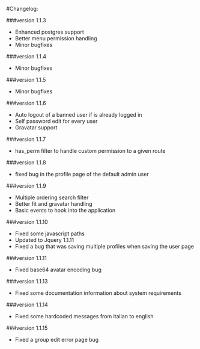#Changelog:

###version 1.1.3
- Enhanced postgres support
- Better menu permission handling
- Minor bugfixes

###version 1.1.4
- Minor bugfixes

###version 1.1.5
- Minor bugfixes

###version 1.1.6
- Auto logout of a banned user if is already logged in
- Self password edit for every user
- Gravatar support

###version 1.1.7
- has_perm filter to handle custom permission to a given route

###version 1.1.8
- fixed bug in the profile page of the default admin user

###version 1.1.9
- Multiple ordering search filter
- Better fit and gravatar handling
- Basic events to hook into the application

###version 1.1.10
- Fixed some javascript paths
- Updated to Jquery 1.1.11
- Fixed a bug that was saving multiple profiles when saving the user page

###version 1.1.11
- Fixed base64 avatar encoding bug

###version 1.1.13
- Fixed some documentation information about system requirements

###version 1.1.14
- Fixed some hardcoded messages from italian to english

###version 1.1.15
- Fixed a group edit error page bug